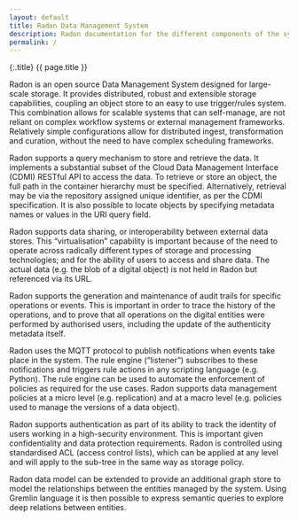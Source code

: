 ```yaml
---
layout: default
title: Radon Data Management System
description: Radon documentation for the different components of the system.
permalink: /
---
```


{:.title}
{{ page.title }}

Radon is an open source Data Management System designed for large-scale storage.
It provides distributed, robust and extensible storage capabilities, coupling
an object store to an easy to use trigger/rules system. This combination allows
for scalable systems that can self-manage, are not reliant on complex workflow
systems or external management frameworks. Relatively simple configurations
allow for distributed ingest, transformation and curation, without the need to
have complex scheduling frameworks.

Radon supports a query mechanism to store and retrieve the data. It implements
a substantial subset of the Cloud Data Management Interface (CDMI) RESTful API
to access the data. To retrieve or store an object, the full path in the
container hierarchy must be specified. Alternatively, retrieval may be via the
repository assigned unique identifier, as per the CDMI specification. It is also
possible to locate objects by specifying metadata names or values in the URI
query field.

Radon supports data sharing, or interoperability between external data stores.
This “virtualisation” capability is important because of the need to operate
across radically different types of storage and processing technologies; and
for the ability of users to access and share data. The actual data (e.g. the
blob of a digital object) is not held in Radon but referenced via its URL.

Radon supports the generation and maintenance of audit trails for specific
operations or events. This is important in order to trace the history of the
operations, and to prove that all operations on the digital entities were
performed by authorised users, including the update of the authenticity
metadata itself.

Radon uses the MQTT protocol to publish notifications when events take place in
the system. The rule engine (“listener”) subscribes to these notifications and
triggers rule actions in any scripting language (e.g. Python). The rule engine
can be used to automate the enforcement of policies as required for the use
cases. Radon supports data management policies at a micro level (e.g.
replication) and at a macro level (e.g. policies used to manage the versions of
a data object).

Radon supports authentication as part of its ability to track the identity of
users working in a high-security environment. This is important given
confidentiality and data protection requirements. Radon is controlled using
standardised ACL (access control lists), which can be applied at any level and
will apply to the sub-tree in the same way as storage policy.

Radon data model can be extended to provide an additional graph store to model 
the relationships between the entities managed by the system. Using Gremlin 
language it is then possible to express semantic queries to explore deep 
relations between entities.



